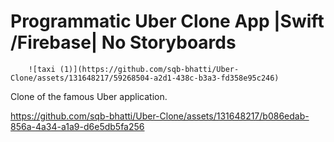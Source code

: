# Programmatic Uber Clone App |Swift /Firebase| No Storyboards
        ![taxi (1)](https://github.com/sqb-bhatti/Uber-Clone/assets/131648217/59268504-a2d1-438c-b3a3-fd358e95c246)


Clone of the famous Uber application.


https://github.com/sqb-bhatti/Uber-Clone/assets/131648217/b086edab-856a-4a34-a1a9-d6e5db5fa256


